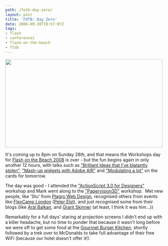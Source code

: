 ```yaml
---
path: /fotb-day-zero/
layout: post
title: 'FOTB: Day Zero'
date: 2008-09-28T19:57:07Z
tags:
- flash
- conferences
- flash-on-the-beach
- ftob
---
```


<a href="None"><img class="alignnone size-full wp-image-296" title="fotb0" src="http://uploads.psyked.co.uk/2008/09/fotb0.jpg" alt="" width="500" height="280" /></a>

It's coming up to 8pm on Sunday 28th, and that means the Workshops day for <a href="http://www.flashonthebeach.com/" target="_blank">Flash on the Beach 2008</a> is over - but the fun begins again in only another 12 hours, with talks such as <a href="http://www.flashonthebeach.com/sessions/index.php?pageid=2112" target="_blank">"Brilliant Ideas that I've blatantly stolen"</a>, <a href="http://www.flashonthebeach.com/sessions/index.php?pageid=2194" target="_blank">"Mash-up widgets with Adobe AIR"</a> and <a href="http://www.flashonthebeach.com/sessions/index.php?pageid=2186" target="_blank">"Modulating a lot"</a> on the cards for tomorrow.

<!--more-->The day was good - I attended the <a href="http://www.flashonthebeach.com/sessions/index.php?pageid=2108" target="_blank">"ActionScript 3.0 for Designers"</a> workshop and Mark went along to the <a href="http://www.flashonthebeach.com/sessions/index.php?pageid=2188" target="_blank">"Papervision3D"</a> workshop.  Met new people, like 'Stu' from <a href="http://www.plagro.com/" target="_blank">Plagro Web Design</a>, recognised others from events like <a href="http://www.flexcamp.co.uk/" target="_blank">FlexCamp London</a> (<a href="http://www.peterelst.com/blog/" target="_blank">Peter Elst</a>), and just recognised some from their blogs (like <a href="http://aralbalkan.com/" target="_blank">Aral Balkan</a>, and <a href="http://www.gskinner.com/blog/" target="_blank">Grant Skinner</a> (at least, I think it was him...)) 

Remarkably for a full days' staring at projection screens I didn't end up with a killer headache, but no time to ponder that because it wasn't long before we were off to get some food at the <a href="http://www.gbkinfo.com/GBK_Locations.htm" target="_blank">Gourmet Burger Kitchen</a>, shortly followed by a trek over to McDonalds to take full advantage of their free WiFi (because our hotel doesn't offer it!).